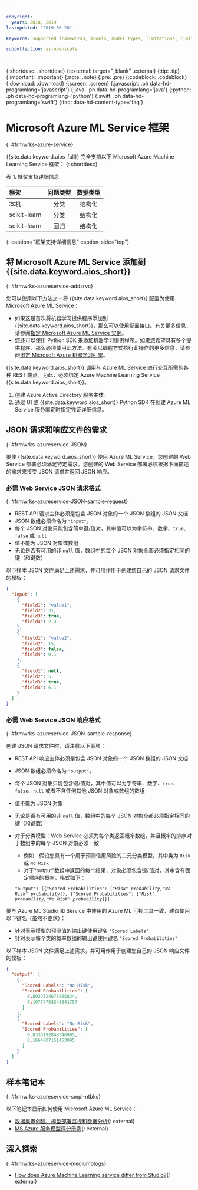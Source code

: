 ```yaml
---

copyright:
  years: 2018, 2019
lastupdated: "2019-06-28"

keywords: supported frameworks, models, model types, limitations, limits, azure

subcollection: ai-openscale

---
```


{:shortdesc: .shortdesc}
{:external: target="_blank" .external}
{:tip: .tip}
{:important: .important}
{:note: .note}
{:pre: .pre}
{:codeblock: .codeblock}
{:download: .download}
{:screen: .screen}
{:javascript: .ph data-hd-programlang='javascript'}
{:java: .ph data-hd-programlang='java'}
{:python: .ph data-hd-programlang='python'}
{:swift: .ph data-hd-programlang='swift'}
{:faq: data-hd-content-type='faq'}

# Microsoft Azure ML Service 框架
{: #frmwrks-azure-service}

{{site.data.keyword.aios_full}} 完全支持以下 Microsoft Azure Machine Learning Service 框架：
{: shortdesc}

表 1. 框架支持详细信息

| 框架 | 问题类型 | 数据类型 |
|:---|:---:|:---:|
| 本机 |分类| 结构化 |
| scikit-learn |分类| 结构化 |
| scikit-learn | 回归 | 结构化 |
{: caption="框架支持详细信息" caption-side="top"}

## 将 Microsoft Azure ML Service 添加到 {{site.data.keyword.aios_short}}
{: #frmwrks-azureservice-addsrvc}

您可以使用以下方法之一将 {{site.data.keyword.aios_short}} 配置为使用 Microsoft Azure ML Service：

- 如果这是首次将机器学习提供程序添加到 {{site.data.keyword.aios_short}}，那么可以使用配置接口。有关更多信息，请参阅[指定 Microsoft Azure ML Service 实例](/docs/services/ai-openscale?topic=ai-openscale-connect-azureservice)。
- 您还可以使用 Python SDK 来添加机器学习提供程序。如果您希望具有多个提供程序，那么必须使用此方法。有关以编程方式执行此操作的更多信息，请参阅[绑定 Microsoft Azure 机器学习引擎](/docs/services/ai-openscale?topic=ai-openscale-cml-azsrvconfig#cml-azsrvbind)。


{{site.data.keyword.aios_short}} 调用与 Azure ML Service 进行交互所需的各种 REST 端点。为此，必须绑定 Azure Machine Learning Service {{site.data.keyword.aios_short}}。

1. 创建 Azure Active Directory 服务主体。
2. 通过 UI 或 {{site.data.keyword.aios_short}} Python SDK 在创建 Azure ML Service 服务绑定时指定凭证详细信息。

## JSON 请求和响应文件的需求
{: #frmwrks-azureservice-JSON}

要使 {{site.data.keyword.aios_short}} 使用 Azure ML Service，您创建的 Web Service 部署必须满足特定需求。您创建的 Web Service 部署必须根据下面描述的需求来接受 JSON 请求并返回 JSON 响应。

### 必需 Web Service JSON 请求格式
{: #frmwrks-azureservice-JSON-sample-request}

- REST API 请求主体必须是包含 JSON 对象的一个 JSON 数组的 JSON 文档
- JSON 数组必须命名为 `"input"`。
- 每个 JSON 对象只能包含简单键/值对，其中值可以为字符串、数字、`true`、`false` 或 `null`
- 值不能为 JSON 对象或数组
- 无论是否有可用的非 `null` 值，数组中的每个 JSON 对象全都必须指定相同的键（和键数）


以下样本 JSON 文件满足上述需求，并可用作用于创建您自己的 JSON 请求文件的模板：


```JSON
{
  "input": [
    {
      "field1": "value1",
      "field2": 31,
      "field3": true,
      "field4": 2.3
    },
    {
      "field1": "value2",
      "field2": 15,
      "field3": false,
      "field4": 0.1
    },
    {
      "field1": null,
      "field2": 5,
      "field3": true,
      "field4": 6.1
    }
  ]
}
```


### 必需 Web Service JSON 响应格式
{: #frmwrks-azureservice-JSON-sample-response}

创建 JSON 请求文件时，请注意以下事项：

- REST API 响应主体必须是包含 JSON 对象的一个 JSON 数组的 JSON 文档
- JSON 数组必须命名为 `"output"`。
- 每个 JSON 对象只能包含键/值对，其中值可以为字符串、数字、`true`、`false`、`null` 或者不含任何其他 JSON 对象或数组的数组
- 值不能为 JSON 对象
- 无论是否有可用的非 `null` 值，数组中的每个 JSON 对象全都必须指定相同的键（和键数）
- 对于分类模型：Web Service 必须为每个类返回概率数组，并且概率的排序对于数组中的每个 JSON 对象必须一致
  - 例如：假设您具有一个用于预测信用风险的二元分类模型，其中类为 `Risk` 或 `No Risk`
  - 对于“output”数组中返回的每个结果，对象必须包含键/值对，其中含有固定顺序的概率，格式如下：
  
  <code>"output": [{"Scored Probabilities": [<i>"Risk" probability,"No Risk" probability</i>]}, {"Scored Probabilities": [<i>"Risk" probability,"No Risk" probability</i>]}]</code>

要与 Azure ML Studio 和 Service 中使用的 Azure ML 可视工具一致，建议使用以下键名（虽然不要求）：

- 针对表示模型的预测值的输出键使用键名 `"Scored Labels"`
- 针对表示每个类的概率数组的输出键使用键名 `"Scored Probabilities"`

以下样本 JSON 文件满足上述需求，并可用作用于创建您自己的 JSON 响应文件的模板：


```JSON
{
  "output": [
    {
      "Scored Labels": "No Risk",
      "Scored Probabilities": [
        0.8922524675865824,
        0.10774753241341757
      ]
    },
    {
      "Scored Labels": "No Risk",
      "Scored Probabilities": [
        0.8335192848546905,
        0.1664807151453095
      ]
    }
  ]
}
```

## 样本笔记本
{: #frmwrks-azureservice-smpl-ntbks}

以下笔记本显示如何使用 Microsoft Azure ML Service：

- [数据集市创建、模型部署监视和数据分析](https://github.com/pmservice/ai-openscale-tutorials/blob/master/notebooks/AI%20OpenScale%20and%20Azure%20ML%20Studio%20Engine.ipynb){: external}
- [MS Azure 服务模型评分示例](https://dataplatform.cloud.ibm.com/analytics/notebooks/v2/0d4ebd8d-87cb-4c38-8ba8-37f5623df131/view?access_token=fcb2c411aed913bf94f86f434184db67aef1a6b304824b86b4ad63686e4890be){: external}

## 深入探索
{: #frmwrks-azureservice-mediumblogs}

- [How does Azure Machine Learning service differ from Studio?](https://docs.microsoft.com/en-us/azure/machine-learning/service/overview-what-is-azure-ml#how-does-azure-machine-learning-service-differ-from-studio){: external}
